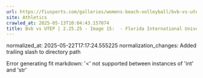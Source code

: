 ```yaml
---
url: https://fiusports.com/galleries/womens-beach-volleyball/bvb-vs-utep-2-25-25/image-15/356/62695/
site: Athletics
crawled_at: 2025-05-13T10:04:43.157074
title: Bvb vs UTEP | 2.25.25 - Image 15:  - Florida International University
---
```

normalized_at: 2025-05-22T17:17:24.555225
normalization_changes: Added trailing slash to directory path

Error generating fit markdown: '<' not supported between instances of 'int' and 'str'